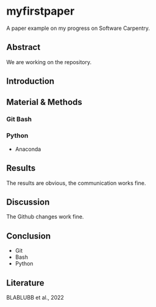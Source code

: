 # myfirstpaper
A paper example on my progress on Software Carpentry.


## Abstract
We are working on the repository.
## Introduction

## Material & Methods
### Git Bash
### Python
- Anaconda

## Results
The results are obvious, the communication works fine.
## Discussion
The Github changes work fine.


## Conclusion
- Git
- Bash
- Python

## Literature
BLABLUBB et al., 2022
